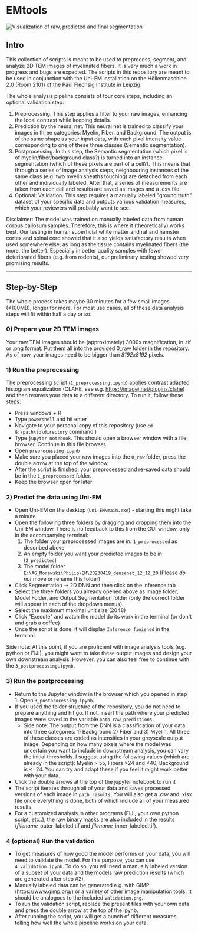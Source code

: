 # EMtools
![Visualization of raw, predicted and final segmentation](https://i.imgur.com/hX9HMJN.jpeg)

## Intro
This collection of scripts is meant to be used to preprocess, segment, and analyze 2D TEM images of myelinated fibers. It is very much a work in progress and bugs are expected. The scripts in this repository are meant to be used in conjunction with the Uni-EM installation on the Höllenmaschine 2.0 (Room 2101) of the Paul Flechsig Institute in Leipzig. 

The whole analysis pipeline consists of four core steps, including an optional validation step:
  1) Preprocessing. This step applies a filter to your raw images, enhancing the local contrast while keeping details.
  2) Prediction by the neural net. This neural net is trained to classify your images in three categories: Myelin, Fiber, and Background. The output is of the same shape as your input data, with each pixel intensity value corresponding to one of these three classes (Semantic segmentation).
  3) Postprocessing. In this step, the Semantic segmentation (which pixel is of myelin/fiber/background class?) is turned into an instance segmentation (which of these pixels are part of a cell?). This means that through a series of image analysis steps, neighbouring instances of the same class (e.g. two myelin sheaths touching) are detached from each other and individually labeled. After that, a series of measurements are taken from each cell and results are saved as images and a .csv file.
  4) Optional: Validation. This step requires a manually labeled "ground truth" dataset of your specific data and outputs various validation measures, which your reviewers will probably want to see.

Disclaimer: The model was trained on manually labeled data from human corpus callosum samples. Therefore, this is where it (theoretically) works best. Our testing in human superficial white matter and rat and hamster cortex and spinal cord showed that it also yields satisfactory results when used somewhere else, as long as the tissue contains myelinated fibers (the more, the better). Especially in better quality samples with fewer deteriorated fibers (e.g. from rodents), our preliminary testing showed very promising results.


---


## Step-by-Step
The whole process takes maybe 30 minutes for a few small images (<100MB), longer for more. For most use cases, all of these data analysis steps will fit within half a day or so.

### 0) Prepare your 2D TEM images 
   Your raw TEM images should be (approximately) 3000x magnification, in .tif or .png format. Put them all into the provided 0_raw folder in the repository. As of now, your images need to be bigger than *8192x8192* pixels.


### 1) Run the preprocessing
   The preprocessing script (`1_preprocessing.ipynb`) applies contrast adapted histogram equalization (CLAHE, see e.g. https://imagej.net/plugins/clahe) and then resaves your data to a different directory. To run it, follow these steps:
 - Press windows + R
 - Type `powershell` and hit enter
 - Navigate to your personal copy of this repository (use `cd G:\path\to\directory` command )
 - Type `jupyter notebook`. This should open a browser window with a file browser. Continue in this file browser.
 - Open `preprocessing.ipynb`
 - Make sure you placed your raw images into the `0_raw` folder, press the double arrow at the top of the window.
 - After the script is finished, your preprocessed and re-saved data should be in the `1_preprocessed` folder.
 - Keep the browser open for later

### 2) Predict the data using Uni-EM
- Open Uni-EM on the desktop (`Uni-EM\main.exe`) - starting this might take a minute
- Open the following three folders by dragging and dropping them into the Uni-EM window. There is no feedback to this from the GUI window, only in the accompanying terminal:
    1) The folder your preprocessed images are in: `1_preprocessed` as described above
    2) An empty folder you want your predicted images to be in (`2_predicted`)
    3) The model folder `E:\AG_Morawski\Philip\EM\20230419_densenet_12_12_20` (Please *do not* move or rename this folder)
- Click Segmentation -> 2D DNN and then click on the inference tab
- Select the three folders you already opened above as Image folder, Model Folder, and Output Segmentation folder (only the correct folder will appear in each of the dropdown menus).
- Select the maximum maximal unit size (2048)
- Click "Execute" and watch the model do its work in the terminal (or don't and grab a coffee)
- Once the script is done, it will display `Inference finished` in the terminal. 

Side note: At this point, if you are proficient with image analysis tools (e.g. python or FIJI), you might want to take these output images and design your own downstream analysis. However, you can also feel free to continue with the `3_postprocessing.ipynb`. 


### 3) Run the postprocessing
- Return to the Jupyter window in the browser which you opened in step 1. Open `3_postprocessing.ipynb`.
- If you used the folder structure of the repository, you do not need to prepare anything and hit go. If not, insert the path where your predicted images were saved to the variable `path_raw_predictions`. 
  - Side note: The output from the DNN is a classification of your data into three categories: 1) Background 2) Fiber and 3) Myelin. All three of these classes are coded as intensities in your greyscale output image. Depending on how many pixels where the model was uncertain you want to include in downstream analysis, you can vary the initial thresholds. I suggest using the following values (which are already in the script): Myelin > 55, Fibers >24 and <40, Background is <=24. You can try and adapt these if you feel it might work better with your data.
- Click the double arrows at the top of the jupyter notebook to run it
- The script iterates through all of your data and saves processed versions of each image in `path_results`. You will also get a .csv and .xlsx file once everything is done, both of which include all of your measured results.
- For a customized analysis in other programs (FIJI, your own python script, etc..), the raw binary masks are also included in the results (*filename*_outer_labeled.tif and *filename*_inner_labeled.tif).


### 4 (optional) Run the validation
- To get measures of how good the model performs on your data, you will need to validate the model. For this purpose, you can use `4_validation.ipynb`. To do so, you will need a manually labeled version of a subset of your data and the models raw prediction results (which are generated after step #2).
- Manually labeled data can be generated e.g. with GIMP (https://www.gimp.org/) or a variety of other image manipulation tools. It should be analogous to the included `validation.png`.
- To run the validation script, replace the present files with your own data and press the double arrow at the top of the ipynb.
- After running the script, you will get a bunch of different measures telling how well the whole pipeline works on your data.
